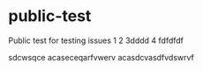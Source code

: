 # public-test
Public test for testing issues
1
2
3dddd
4
fdfdfdf




sdcwsqce
acaseceqarfvwerv
acasdcvasdfvdswrvf
